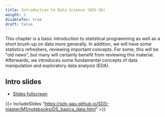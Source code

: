 ```yaml
---
title: Introduction to Data Science (W35-36)
weight: 2
disableToc: true
draft: false
---
```


This chapter is a basic introduction to statistical programming as well as a short brush-up on data more generally. In addition, we will have some statistics refreshers, reviewing important concepts. For some, this will be "old news", but many will certainly benefit from reviewing this material. Afterwards, we introduces some fundamental concepts of data manipulation and exploratory data analysis (EDA).

## Intro slides

* [Slides fullscreen](https://sds-aau.github.io/SDS-master/M1/notebooks/DS_basics_data.html)

{{< IncludeSlides "https://sds-aau.github.io/SDS-master/M1/notebooks/DS_basics_data.html" >}} 